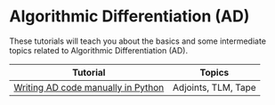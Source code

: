 # Algorithmic Differentiation (AD)

These tutorials will teach you about the basics and some intermediate topics related to Algorithmic Differentiation (AD).

| Tutorial | Topics |
| -  | - |
| [Writing AD code manually in Python](./AD_tuts/tutorial_self_ad.ipynb) | Adjoints, TLM, Tape |
